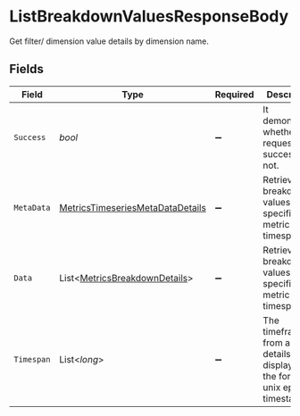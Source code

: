 # ListBreakdownValuesResponseBody

Get filter/ dimension value details by dimension name.


## Fields

| Field                                                                                           | Type                                                                                            | Required                                                                                        | Description                                                                                     | Example                                                                                         |
| ----------------------------------------------------------------------------------------------- | ----------------------------------------------------------------------------------------------- | ----------------------------------------------------------------------------------------------- | ----------------------------------------------------------------------------------------------- | ----------------------------------------------------------------------------------------------- |
| `Success`                                                                                       | *bool*                                                                                          | :heavy_minus_sign:                                                                              | It demonstrates whether the request is successful or not.                                       |                                                                                                 |
| `MetaData`                                                                                      | [MetricsTimeseriesMetaDataDetails](../../Models/Components/MetricsTimeseriesMetaDataDetails.md) | :heavy_minus_sign:                                                                              | Retrieves breakdown values for a specified metric and timespan                                  |                                                                                                 |
| `Data`                                                                                          | List<[MetricsBreakdownDetails](../../Models/Components/MetricsBreakdownDetails.md)>             | :heavy_minus_sign:                                                                              | Retrieves breakdown values for a specified metric and timespan                                  |                                                                                                 |
| `Timespan`                                                                                      | List<*long*>                                                                                    | :heavy_minus_sign:                                                                              | The timeframe from and to details displayed in the form of unix epoch timestamps.<br/>          | {<br/>"availableValue": [<br/>1610025789,<br/>1610025947<br/>]<br/>}                            |